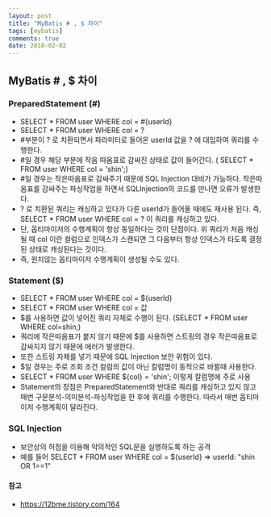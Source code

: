 ```yaml
---
layout: post
title: "MyBatis # , $ 차이"
tags: [mybatis]
comments: true
date: 2018-02-02
---
```


## MyBatis # , $ 차이

### PreparedStatement (#)
- SELECT * FROM user WHERE col = #{userId}
- SELECT * FROM user WHERE col = ?
- #부분이 ? 로 치환되면서 파라미터로 들어온 userId 값을 ? 에 대입하여 쿼리를 수행한다.
- #일 경우 해당 부분에 작음 따옴표로 감싸진 상태로 값이 들어간다. ( SELECT * FROM user WHERE col = 'shin';)
- #일 경우는 작은따옴표로 감싸주기 때문에 SQL Injection 대비가 가능하다. 작은따옴표를 감싸주는 파싱작업을 하면서 SQLInjection의 코드를 만나면 오류가 발생한다.
- ? 로 치환된 쿼리는 캐싱하고 있다가 다른 userId가 들어올 때에도 재사용 된다. 즉, SELECT * FROM user WHERE col = ? 이 쿼리를 캐싱하고 있다.
- 단, 옵티마이저의 수행계획이 항상 동일하다는 것이 단점이다. 위 쿼리가 처음 캐싱될 때 col 이란 컬럼으로 인덱스가 스캔되면 그 다음부터 항상 인덱스가 타도록 결정된 상태로 캐싱된다는 것이다.
- 즉, 원치않는 옵티마이저 수행계획이 생성될 수도 있다.


### Statement ($)
- SELECT * FROM user WHERE col = ${userId}
- SELECT * FROM user WHERE col = 값
- $를 사용하면 값이 넣어진 쿼리 자체로 수행이 된다. (SELECT * FROM user WHERE col=shin;)
- 쿼리에 작은따옴표가 붙지 않기 때문에 $를 사용하면 스트링의 경우 작은따옴표로 감싸지지 않기 때문에 에러가 발생한다.
- 또한 스트링 자체를 넣기 때문에 SQL Injection 보안 위험이 있다.
- $일 경우는 주로 조회 조건 컬럼의 값이 아닌 칼럼명이 동적으로 바뀔때 사용한다. 
- SELECT * FROM user WHERE ${col} = 'shin'; 이렇게 칼럼명에 주로 사용
- Statement의 장점은 PreparedStatement와 반대로 쿼리를 캐싱하고 있지 않고 매번 구문분석-의미분석-파싱작업을 한 후에 쿼리를 수행한다. 따라서 매번 옵티마이저 수행계획이 달라진다. 


### SQL Injection
- 보안상의 허점을 이용해 악의적인 SQL문을 실행하도록 하는 공격
- 예를 들어 SELECT * FROM user WHERE col = ${userId} => userId: "shin OR 1==1"


#### 참고
- <https://12bme.tistory.com/164>